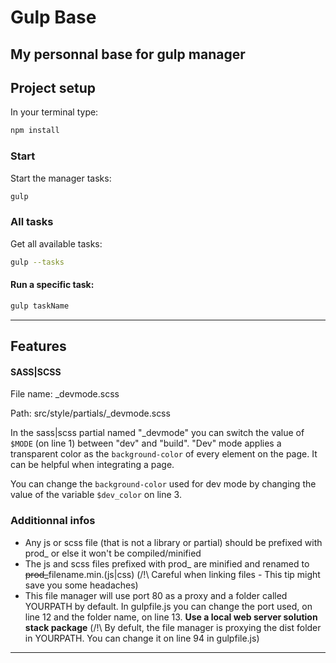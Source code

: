 # Gulp Base
My personnal base for gulp manager
---

## Project setup
In your terminal type:

```bash
npm install
```

### Start
Start the manager tasks:

```bash
gulp

```
### All tasks
Get all available tasks:

```bash
gulp --tasks
```
#### Run a specific task:

```bash
gulp taskName
```
---

## Features

#### SASS|SCSS
File name: _devmode.scss

Path: src/style/partials/_devmode.scss

In the sass|scss partial named "_devmode" you can switch the value of `$MODE` (on line 1) between "dev" and "build". "Dev" mode applies a transparent color as the `background-color` of every element on the page. It can be helpful when integrating a page.

You can change the `background-color` used for dev mode by changing the value of the variable `$dev_color` on line 3.

### Additionnal infos
- Any js or scss file (that is not a library or partial) should be prefixed with prod_ or else it won't be compiled/minified
- The js and scss files prefixed with prod_ are minified and renamed to ~~prod_~~filename.min.(js|css) (/!\ Careful when linking files - This tip might save you some headaches)
- This file manager will use port 80 as a proxy and a folder called YOURPATH by default. In gulpfile.js you can change the port used, on line 12 and the folder name, on line 13. **Use a local web server solution stack package** (/!\ By defult, the file manager is proxying the dist folder in YOURPATH. You can change it on line 94 in gulpfile.js)

---

